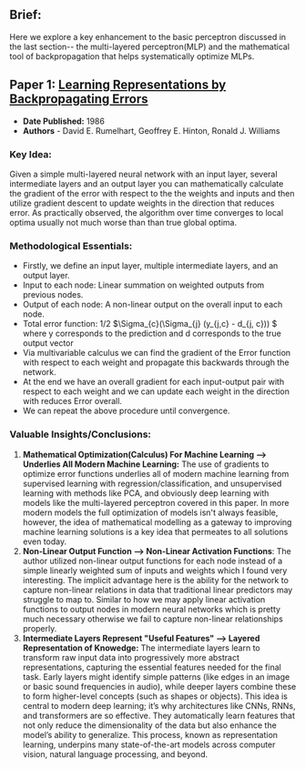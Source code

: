 ## Brief:

Here we explore a key enhancement to the basic perceptron discussed in the last section-- the multi-layered perceptron(MLP) and the mathematical tool of backpropagation that helps systematically optimize MLPs.

## Paper 1: [Learning Representations by Backpropagating Errors]()

- **Date Published:** 1986
- **Authors** - David E. Rumelhart, Geoffrey E. Hinton, Ronald J. Williams

### Key Idea:

Given a simple multi-layered neural network with an input layer, several intermediate layers and an output layer you can mathematically calculate the gradient of the error with respect to the the weights and inputs and then utilize gradient descent to update weights in the direction that reduces error. As practically observed, the algorithm over time converges to local optima usually not much worse than than true global optima.

### Methodological Essentials:

- Firstly, we define an input layer, multiple intermediate layers, and an output layer.
- Input to each node: Linear summation on weighted outputs from previous nodes.
- Output of each node: A non-linear output on the overall input to each node.
- Total error function: 1/2 $\Sigma_{c}(\Sigma_{j} (y_{j,c} - d_{j, c})) $ where y corresponds to the prediction and d corresponds to the true output vector
- Via multivariable calculus we can find the gradient of the Error function with respect to each weight and propagate this backwards through the network.
- At the end we have an overall gradient for each input-output pair with respect to each weight and we can update each weight in the direction with reduces Error overall.
- We can repeat the above procedure until convergence.

### Valuable Insights/Conclusions:

1) **Mathematical Optimization(Calculus) For Machine Learning --> Underlies All Modern Machine Learning:** The use of gradients to optimize error functions underlies all of modern machine learning from supervised learning with regression/classification, and unsupervised learning with methods like PCA, and obviously deep learning with models like the multi-layered perceptron covered in this paper. In more modern models the full optimization of models isn't always feasible, however, the idea of mathematical modelling as a gateway to improving machine learning solutions is a key idea that permeates to all solutions even today.
2) **Non-Linear Output Function --> Non-Linear Activation Functions**: The author utilized non-linear output functions for each node instead of a simple linearly weighted sum of inputs and weights which I found very interesting. The implicit advantage here is the ability for the network to capture non-linear relations in data that traditional linear predictors may struggle to map to. Similar to how we may apply linear activation functions to output nodes in modern neural networks which is pretty much necessary otherwise we fail to capture non-linear relationships properly.
3) **Intermediate Layers Represent "Useful Features" --> Layered Representation of Knowedge:** The intermediate layers learn to transform raw input data into progressively more abstract representations, capturing the essential features needed for the final task. Early layers might identify simple patterns (like edges in an image or basic sound frequencies in audio), while deeper layers combine these to form higher-level concepts (such as shapes or objects). This idea is central to modern deep learning; it’s why architectures like CNNs, RNNs, and transformers are so effective. They automatically learn features that not only reduce the dimensionality of the data but also enhance the model’s ability to generalize. This process, known as representation learning, underpins many state-of-the-art models across computer vision, natural language processing, and beyond.
